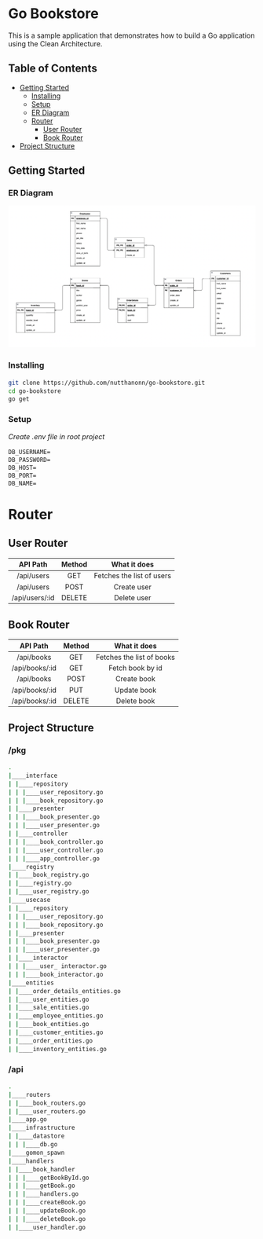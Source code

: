 # Go Bookstore

This is a sample application that demonstrates how to build a Go application using the Clean Architecture.

## Table of Contents

- [Getting Started](#getting-started)
  - [Installing](#installing)
  - [Setup](#Setup)
  - [ER Diagram](#er-diagram)
  - [Router](#installing)
    - [User Router](#user-router)
    - [Book Router](#book-router)
- [Project Structure](#project-structure)

## Getting Started

### ER Diagram

  <img src="./assets/ERD.png">

### Installing

```bash
git clone https://github.com/nutthanonn/go-bookstore.git
cd go-bookstore
go get
```

### Setup

_Create .env file in root project_

```
DB_USERNAME=
DB_PASSWORD=
DB_HOST=
DB_PORT=
DB_NAME=
```

# Router

## User Router

|    API Path    | Method |       What it does        |
| :------------: | :----: | :-----------------------: |
|   /api/users   |  GET   | Fetches the list of users |
|   /api/users   |  POST  |        Create user        |
| /api/users/:id | DELETE |        Delete user        |

## Book Router

|    API Path    | Method |       What it does        |
| :------------: | :----: | :-----------------------: |
|   /api/books   |  GET   | Fetches the list of books |
| /api/books/:id |  GET   |     Fetch book by id      |
|   /api/books   |  POST  |        Create book        |
| /api/books/:id |  PUT   |        Update book        |
| /api/books/:id | DELETE |        Delete book        |

## Project Structure

### /pkg

```bash
.
|____interface
| |____repository
| | |____user_repository.go
| | |____book_repository.go
| |____presenter
| | |____book_presenter.go
| | |____user_presenter.go
| |____controller
| | |____book_controller.go
| | |____user_controller.go
| | |____app_controller.go
|____registry
| |____book_registry.go
| |____registry.go
| |____user_registry.go
|____usecase
| |____repository
| | |____user_repository.go
| | |____book_repository.go
| |____presenter
| | |____book_presenter.go
| | |____user_presenter.go
| |____interactor
| | |____user_ interactor.go
| | |____book_interactor.go
|____entities
| |____order_details_entities.go
| |____user_entities.go
| |____sale_entities.go
| |____employee_entities.go
| |____book_entities.go
| |____customer_entities.go
| |____order_entities.go
| |____inventory_entities.go
```

### /api

```bash
.
|____routers
| |____book_routers.go
| |____user_routers.go
|____app.go
|____infrastructure
| |____datastore
| | |____db.go
|____gomon_spawn
|____handlers
| |____book_handler
| | |____getBookById.go
| | |____getBook.go
| | |____handlers.go
| | |____createBook.go
| | |____updateBook.go
| | |____deleteBook.go
| |____user_handler.go
```
